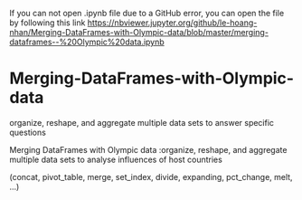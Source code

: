If you can not open .ipynb file due to a GitHub error, you can open the file by following this link 
https://nbviewer.jupyter.org/github/le-hoang-nhan/Merging-DataFrames-with-Olympic-data/blob/master/merging-dataframes--%20Olympic%20data.ipynb

# Merging-DataFrames-with-Olympic-data
 organize, reshape, and aggregate multiple data sets to answer specific questions

Merging DataFrames with Olympic data :organize, reshape, and aggregate multiple data sets to analyse influences of host countries

(concat, pivot_table, merge, set_index, divide, expanding, pct_change, melt, ...)
